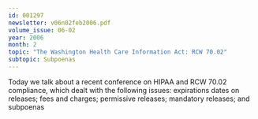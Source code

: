 ```yaml
---
id: 001297
newsletter: v06n02feb2006.pdf
volume_issue: 06-02
year: 2006
month: 2
topic: "The Washington Health Care Information Act: RCW 70.02"
subtopic: Subpoenas
---
```


Today we talk about a recent conference on HIPAA and RCW 70.02 compliance, which dealt with the following issues: expirations dates on releases; fees and charges; permissive releases; mandatory releases; and subpoenas